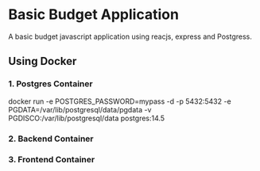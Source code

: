 # Basic Budget Application

A basic budget javascript application using reacjs, express and Postgress.

## Using Docker

### 1. Postgres Container

docker run -e POSTGRES_PASSWORD=mypass -d -p 5432:5432 -e PGDATA=/var/lib/postgresql/data/pgdata -v PGDISCO:/var/lib/postgresql/data postgres:14.5

### 2. Backend Container

### 3. Frontend Container
